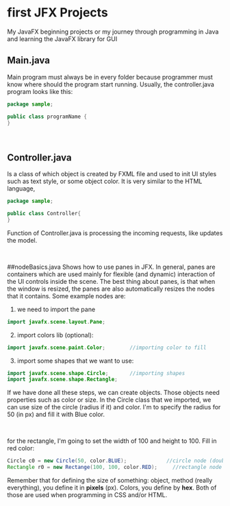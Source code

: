 # first JFX Projects
My JavaFX beginning projects or my journey through programming in Java and learning
the JavaFX library for GUI 

## Main.java
Main program must always be in every folder because programmer must know where should the
program start running. Usually, the controller.java program looks like this:

```java
package sample;

public class programName {
}
```

<br>



## Controller.java
Is a class of which object is created by FXML file and used to init UI styles such as text
style, or some object color. It is very similar to the HTML language,

```java
package sample;

public class Controller{
}
```

Function of Controller.java is processing the incoming requests, like updates the model.

<br>



##nodeBasics.java
Shows how to use panes in JFX. In general, panes are containers which are used mainly for
flexible (and dynamic) interaction of the UI controls inside the scene. The best thing about
panes, is that when the window is resized, the panes are also automatically resizes the nodes
that it contains. Some example nodes are:

1. we need to import the pane
```java
import javafx.scene.layout.Pane;
```


2. import colors lib (optional):
```java
import javafx.scene.paint.Color;        //importing color to fill
```


3. import some shapes that we want to use:
```java
import javafx.scene.shape.Circle;       //importing shapes
import javafx.scene.shape.Rectangle;
```


If we have done all these steps, we can create objects. Those objects need properties such as
color or size. In the Circle class that we imported, we can use size of the circle (radius if
it) and color. I'm to specify the radius for 50 (in px) and fill it with Blue color.

<br>

for the rectangle, I'm going to set the width of 100 and height to 100. Fill in red color:

```java
Circle c0 = new Circle(50, color.BLUE);             //circle node (double size, color)
Rectangle r0 = new Rectange(100, 100, color.RED);     //rectangle node (double width, double height, color)
```


Remember that for defining the size of something: object, method (really everything), you define
it in **pixels** (px). Colors, you define by **hex**. Both of those are used when programming
in CSS and/or HTML.



<br>